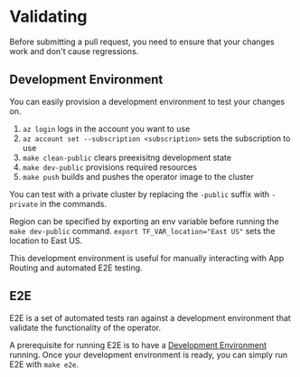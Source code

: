 
# Validating

Before submitting a pull request, you need to ensure that your changes work and don't cause regressions.

## Development Environment 

You can easily provision a development environment to test your changes on.

1. `az login` logs in the account you want to use
2. `az account set --subscription <subscription>` sets the subscription to use
4. `make clean-public` clears preexisitng development state
5. `make dev-public` provisions required resources
6. `make push` builds and pushes the operator image to the cluster

You can test with a private cluster by replacing the `-public` suffix with `-private` in the commands.

Region can be specified by exporting an env variable before running the `make dev-public` command. `export TF_VAR_location="East US"` sets the location to East US.

This development environment is useful for manually interacting with App Routing and automated E2E testing.

## E2E

E2E is a set of automated tests ran against a development environment that validate the functionality of the operator. 

A prerequisite for running E2E is to have a [Development Environment](#development-environment) running. Once your development environment is ready, you can simply run E2E with `make e2e`.

